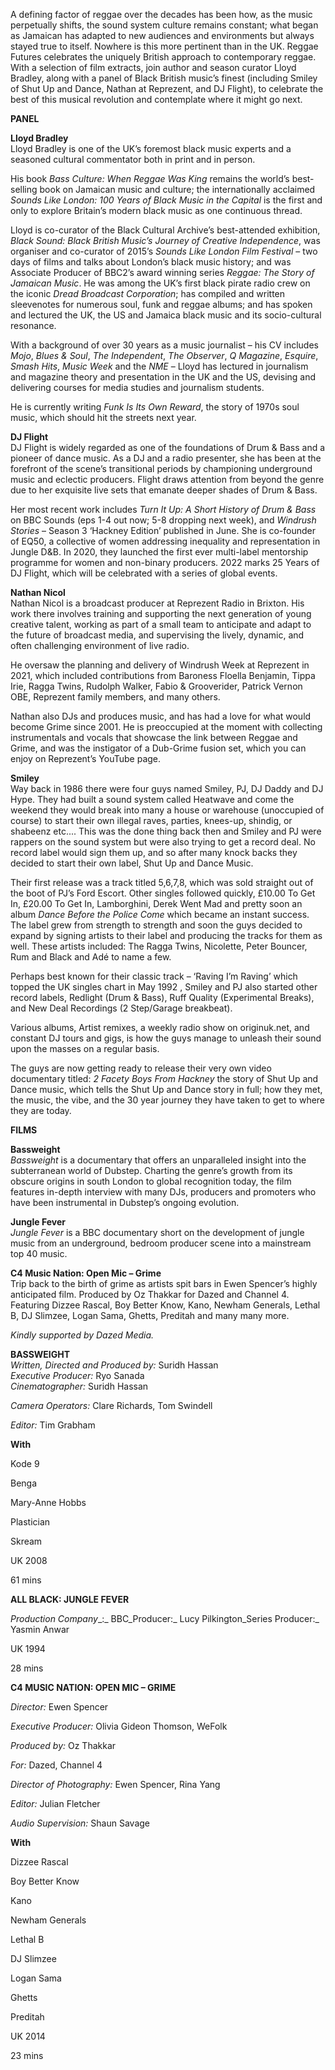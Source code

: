 
A defining factor of reggae over the decades has been how, as the music perpetually shifts, the sound system culture remains constant; what began as Jamaican has adapted to new audiences and environments but always stayed true to itself. Nowhere is this more pertinent than in the UK. Reggae Futures celebrates the uniquely British approach to contemporary reggae. With a selection of film extracts, join author and season curator Lloyd Bradley, along with a panel of Black British music’s finest (including Smiley of Shut Up and Dance, Nathan at Reprezent, and DJ Flight), to celebrate the best of this musical revolution and contemplate where it might go next.  

**PANEL**  

**Lloyd Bradley**  
Lloyd Bradley is one of the UK’s foremost black music experts and a seasoned cultural commentator both in print and in person.

His book _Bass Culture: When Reggae Was King_ remains the world’s best-selling book on Jamaican music and culture; the internationally acclaimed _Sounds Like London: 100 Years of Black Music in the Capital_ is the first and only to explore Britain’s modern black music as one continuous thread.

Lloyd is co-curator of the Black Cultural Archive’s best-attended exhibition, _Black Sound: Black British Music’s Journey of Creative Independence_, was organiser and co-curator of 2015’s _Sounds Like London Film Festival_  – two days of films and talks about London’s black music history; and was Associate Producer of BBC2’s award winning series _Reggae: The Story of Jamaican Music_. He was among the UK’s first black pirate radio crew on the iconic _Dread Broadcast Corporation_; has compiled and written sleevenotes for numerous soul, funk and reggae albums; and has spoken and lectured the UK, the US and Jamaica black music and its socio-cultural resonance.

With a background of over 30 years as a music journalist – his CV includes _Mojo_, _Blues & Soul_, _The Independent_, _The Observer_, _Q_ _Magazine_, _Esquire_, _Smash Hits_, _Music Week_ and the _NME_ – Lloyd has lectured in journalism and magazine theory and presentation in the UK and the US, devising and delivering courses for media studies and journalism students.

He is currently writing _Funk Is Its Own Reward_, the story of 1970s soul music, which should hit the streets next year.

**DJ Flight**  
DJ Flight is widely regarded as one of the foundations of Drum & Bass and a pioneer of dance music. As a DJ and a radio presenter, she has been at the forefront of the scene’s transitional periods by championing underground music and eclectic producers. Flight draws attention from beyond the genre due to her exquisite live sets that emanate deeper shades of Drum & Bass.

Her most recent work includes _Turn It Up: A Short History of Drum & Bass_ on BBC Sounds (eps 1-4 out now; 5-8 dropping next week), and _Windrush Stories_ – Season 3 ‘Hackney Edition’ published in June. She is co-founder of EQ50, a collective of women addressing inequality and representation in Jungle D&B. In 2020, they launched the first ever multi-label mentorship programme for women and non-binary producers. 2022 marks 25 Years of DJ Flight, which will be celebrated with a series of global events.

**Nathan Nicol**  
Nathan Nicol is a broadcast producer at Reprezent Radio in Brixton.  His work there involves training and supporting the next generation of young creative talent, working as part of a small team to anticipate and adapt to the future of broadcast media, and supervising the lively, dynamic, and often challenging environment of live radio.

He oversaw the planning and delivery of Windrush Week at Reprezent in 2021, which included contributions from Baroness Floella Benjamin, Tippa Irie, Ragga Twins, Rudolph Walker, Fabio & Grooverider, Patrick Vernon OBE, Reprezent family members, and many others.

Nathan also DJs and produces music, and has had a love for what would become Grime since 2001. He is preoccupied at the moment with collecting instrumentals and vocals that showcase the link between Reggae and Grime, and was the instigator of a Dub-Grime fusion set, which you can enjoy on Reprezent’s YouTube page.

**Smiley**  
Way back in 1986 there were four guys named Smiley, PJ, DJ Daddy and DJ Hype. They had built a sound system called Heatwave and come the weekend they would break into many a house or warehouse (unoccupied of course) to start their own illegal raves, parties, knees-up, shindig, or shabeenz etc.... This was the done thing back then and Smiley and PJ were rappers on the sound system but were also trying to get a record deal. No record label would sign them up, and so after many knock backs they decided to start their own label, Shut Up and Dance Music.

Their first release was a track titled 5,6,7,8, which was sold straight out of the boot of PJ’s Ford Escort. Other singles followed quickly, £10.00 To Get In, £20.00 To Get In, Lamborghini, Derek Went Mad and pretty soon an album _Dance Before the Police Come_ which became an instant success. The label grew from strength to strength and soon the guys decided to expand by signing artists to their label and producing the tracks for them as well. These artists included: The Ragga Twins, Nicolette, Peter Bouncer, Rum and Black and Adé to name a few.

Perhaps best known for their classic track – ‘Raving I’m Raving’ which topped the UK singles chart in May 1992 , Smiley and PJ also started other record labels, Redlight (Drum & Bass), Ruff Quality (Experimental Breaks), and New Deal Recordings (2 Step/Garage breakbeat).

Various albums, Artist remixes, a weekly radio show on originuk.net, and constant DJ tours and gigs, is how the guys manage to unleash their sound upon the masses on a regular basis.

The guys are now getting ready to release their very own video documentary titled: _2 Facety Boys From Hackney_ the story of Shut Up and Dance music, which tells the Shut Up and Dance story in full; how they met, the music, the vibe, and the 30 year journey they have taken to get to where they are today.

**FILMS**  

**Bassweight**  
_Bassweight_ is a documentary that offers an unparalleled insight into the subterranean world of Dubstep. Charting the genre’s growth from its obscure origins in south London to global recognition today, the film features in-depth interview with many DJs, producers and promoters who have been instrumental in Dubstep’s ongoing evolution.

**Jungle Fever**  
_Jungle Fever_ is a BBC documentary short on the development of jungle music from an underground, bedroom producer scene into a mainstream top 40 music.

**C4 Music Nation: Open Mic – Grime**  
Trip back to the birth of grime as artists spit bars in Ewen Spencer’s highly anticipated film. Produced by Oz Thakkar for Dazed and Channel 4. Featuring Dizzee Rascal, Boy Better Know, Kano, Newham Generals, Lethal B, DJ Slimzee, Logan Sama, Ghetts, Preditah and many many more.

_Kindly supported by Dazed Media._

**BASSWEIGHT**  
_Written, Directed and Produced by:_ Suridh Hassan  
_Executive Producer:_ Ryo Sanada  
_Cinematographer:_ Suridh Hassan  

_Camera Operators:_ Clare Richards, Tom Swindell

_Editor:_ Tim Grabham

**With**

Kode 9

Benga

Mary-Anne Hobbs

Plastician

Skream

UK 2008

61 mins

**ALL BLACK: JUNGLE FEVER**

_Production Company__:_ BBC_Producer:_ Lucy Pilkington_Series Producer:_ Yasmin Anwar

UK 1994

28 mins

**C4 MUSIC NATION: OPEN MIC – GRIME**

_Director:_ Ewen Spencer

_Executive Producer:_ Olivia Gideon Thomson, WeFolk

_Produced by:_ Oz Thakkar

_For:_ Dazed, Channel 4

_Director of Photography:_ Ewen Spencer, Rina Yang

_Editor:_ Julian Fletcher

_Audio Supervision:_ Shaun Savage

**With**

Dizzee Rascal

Boy Better Know

Kano

Newham Generals

Lethal B

DJ Slimzee

Logan Sama

Ghetts

Preditah

UK 2014

23 mins
<!--stackedit_data:
eyJoaXN0b3J5IjpbOTk1MjMyMzcwXX0=
-->